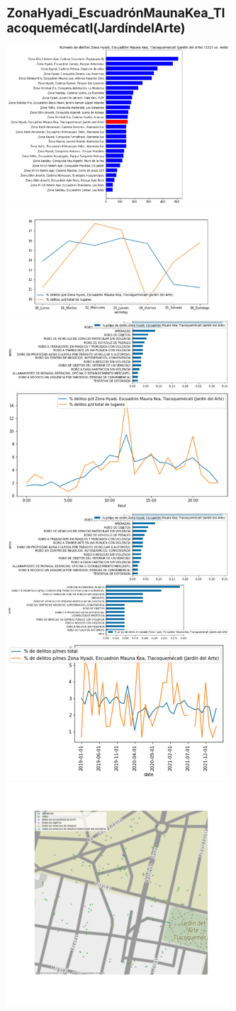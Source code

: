 # ZonaHyadi_EscuadrónMaunaKea_Tlacoquemécatl(JardíndelArte)
![alt text](https://github.com/jsp9/reportes-inseguridad/blob/main/carpetas/data/figures/ZonaHyadi_EscuadrónMaunaKea_Tlacoquemécatl(JardíndelArte)/01.png)
![alt text](https://github.com/jsp9/reportes-inseguridad/blob/main/carpetas/data/figures/ZonaHyadi_EscuadrónMaunaKea_Tlacoquemécatl(JardíndelArte)/02.png)
![alt text](https://github.com/jsp9/reportes-inseguridad/blob/main/carpetas/data/figures/ZonaHyadi_EscuadrónMaunaKea_Tlacoquemécatl(JardíndelArte)/03.png)
![alt text](https://github.com/jsp9/reportes-inseguridad/blob/main/carpetas/data/figures/ZonaHyadi_EscuadrónMaunaKea_Tlacoquemécatl(JardíndelArte)/04.png)
![alt text](https://github.com/jsp9/reportes-inseguridad/blob/main/carpetas/data/figures/ZonaHyadi_EscuadrónMaunaKea_Tlacoquemécatl(JardíndelArte)/05.png)
![alt text](https://github.com/jsp9/reportes-inseguridad/blob/main/carpetas/data/figures/ZonaHyadi_EscuadrónMaunaKea_Tlacoquemécatl(JardíndelArte)/06.png)
![alt text](https://github.com/jsp9/reportes-inseguridad/blob/main/carpetas/data/figures/ZonaHyadi_EscuadrónMaunaKea_Tlacoquemécatl(JardíndelArte)/07.png)
![alt text](https://github.com/jsp9/reportes-inseguridad/blob/main/carpetas/data/figures/ZonaHyadi_EscuadrónMaunaKea_Tlacoquemécatl(JardíndelArte)/map.png)
